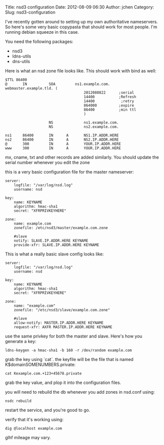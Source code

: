 Title: nsd3 configuration
Date: 2012-08-09 06:30
Author: jchen
Category:
Slug: nsd3-configuration

I've recently gotten around to setting up my own authoritative
nameservers. So here's some very basic copypasta that should work for
most people. I'm running debian squeeze in this case.

You need the following packages:

-   nsd3
-   ldns-utils
-   dns-utils



Here is what an nsd zone file looks like. This should work with bind as
well:

    $TTL 86400
    @       IN          SOA         ns1.example.com.    webmaster.example.tld. (
                                        2012080822      ;serial
                                        14400           ;Refresh
                                        14400            ;retry
                                        864000          ;expire
                                        86400           ;min ttl
                                        )

                        NS              ns1.example.com.
                        NS              ns2.example.com.

    ns1     86400       IN      A       NS1.IP.ADDR.HERE
    ns2     86400       IN      A       NS2.IP.ADDR.HERE
    @       300         IN      A       YOUR.IP.ADDR.HERE
    www     300         IN      A       YOUR.IP.ADDR.HERE

mx, cname, txt and other records are added similarly. You should update
the serial number whenever you edit the zone

this is a very basic configuration file for the master nameserver:

    server:
        logfile: "/var/log/nsd.log"
        username: nsd

    key:
        name: KEYNAME
        algorithm: hmac-sha1
        secret: "XFRPRIVKEYHERE"

    zone:
        name: example.com
        zonefile: /etc/nsd3/master/example.com.zone

        #slave
        notify: SLAVE.IP.ADDR.HERE KEYNAME
        provide-xfr: SLAVE.IP.ADDR.HERE KEYNAME

This is what a really basic slave config looks like:

    server:
        logfile: "/var/log/nsd.log"
        username: nsd

    key:
        name: KEYNAME
        algorithm: hmac-sha1
        secret: "XFRPRIVKEYHERE"

    zone:
        name: "example.com"
        zonefile: "/etc/nsd3/slave/example.com.zone"

        #slave
        allow-notify: MASTER.IP.ADDR.HERE KEYNAME
        request-xfr: AXFR MASTER.IP.ADDR.HERE KEYNAME

use the same privkey for both the master and slave. Here's how you
generate a key:

    ldns-keygen -a hmac-sha1 -b 160 -r /dev/random example.com

grab the key using \`cat\`. the keyfile will be the file that is named
K\$domainSOMENUMBERS.private:

    cat Kexample.com.+123+45678.private

grab the key value, and plop it into the configuration files.

you will need to rebuild the db whenever you add zones in nsd.conf
using:

    nsdc rebuild

restart the service, and you're good to go.

verify that it's working using:

    dig @localhost example.com

glhf mileage may vary.
